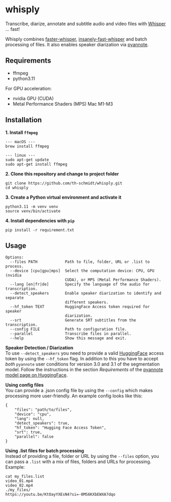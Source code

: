# whisply
Transcribe, diarize, annotate and subtitle audio and video files with [Whisper](https://github.com/openai/whisper) ... fast!

Whisply combines [faster-whisper](https://github.com/SYSTRAN/faster-whisper), [insanely-fast-whisper](https://github.com/chenxwh/insanely-fast-whisper) and batch processing of files. It also enables speaker diarization via [pyannote](https://github.com/pyannote/pyannote-audio).

## Requirements
- ffmpeg
- python3.11

For GPU acceleration:
- nvidia GPU (CUDA)
- Metal Performance Shaders (MPS) Mac M1-M3

## Installation
**1. Install `ffmpeg`**
```
--- macOS ---
brew install ffmpeg

--- linux ---
sudo apt-get update
sudo apt-get install ffmpeg
```
**2. Clone this repository and change to project folder**
```
git clone https://github.com/th-schmidt/whisply.git
cd whisply
```
**3. Create a Python virtual environment and activate it**
```
python3.11 -m venv venv
source venv/bin/activate
```
**4. Install dependencies with `pip`**
```
pip install -r requirement.txt
```

## Usage
```
Options:
  --files PATH            Path to file, folder, URL or .list to process.
  --device [cpu|gpu|mps]  Select the computation device: CPU, GPU (nvidia
                          CUDA), or MPS (Metal Performance Shaders).
  --lang [en|fr|de]       Specify the language of the audio for transcription.
  --detect_speakers       Enable speaker diarization to identify and separate
                          different speakers.
  --hf_token TEXT         HuggingFace Access token required for speaker
                          diarization.
  --srt                   Generate SRT subtitles from the transcription.
  --config FILE           Path to configuration file.
  --parallel              Transcribe files in parallel.
  --help                  Show this message and exit.
```
**Speaker Detection / Diarization**<br>
To use `--detect_speakers` you need to provide a valid [HuggingFace](https://huggingface.co) access token by using the `--hf_token` flag. In addition to this you have to accept *both* `pyannote` user conditions for version 3.0 and 3.1 of the segmentation model. Follow the instructions in the section *Requirements* of the [pyannote model page on HuggingFace](https://huggingface.co/pyannote/speaker-diarization-3.1).

**Using config files**<br>
You can provide a .json config file by using the `--config` which makes processing more user-friendly. An example config looks like this:
```
{
    "files": "path/to/files",
    "device": "cpu",
    "lang": null,
    "detect_speakers": true,
    "hf_token": "Hugging Face Access Token",
    "srt": true,
    "parallel": false
}
```
**Using .list files for batch processing**<br>
Instead of providing a file, folder or URL by using the `--files` option, you can pass a `.list` with a mix of files, folders and URLs for processing. Example:
```
cat my_files.list
video_01.mp4
video_02.mp4
./my_files/
https://youtu.be/KtOayYXEsN4?si=-0MS6KXbEWXA7dqo
```
